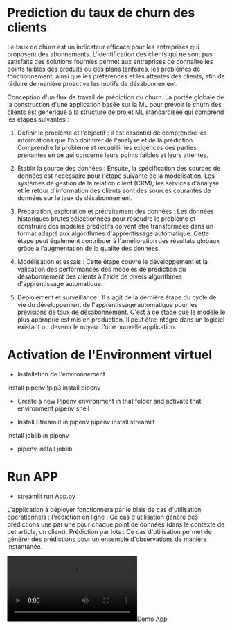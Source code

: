 # Prediction du taux de churn des clients

Le taux de churn est un indicateur efficace pour les entreprises qui proposent des abonnements. L'identification des clients qui ne sont pas satisfaits des solutions fournies permet aux entreprises de connaître les points faibles des produits ou des plans tarifaires, les problèmes de fonctionnement, ainsi que les préférences et les attentes des clients, afin de réduire de manière proactive les motifs de désabonnement.


Conception d'un flux de travail de prédiction du churn. La portée globale de la construction d'une application basée sur la ML pour prévoir le churn des clients est générique à la structure de projet ML standardisée qui comprend les étapes suivantes :

1. Définir le problème et l'objectif : il est essentiel de comprendre les informations que l'on doit tirer de l'analyse et de la prédiction. Comprendre le problème et recueillir les exigences des parties prenantes en ce qui concerne leurs points faibles et leurs attentes.

2. Établir la source des données : Ensuite, la spécification des sources de données est nécessaire pour l'étape suivante de la modélisation. Les systèmes de gestion de la relation client (CRM), les services d'analyse et le retour d'information des clients sont des sources courantes de données sur le taux de désabonnement.

3. Préparation, exploration et prétraitement des données : Les données historiques brutes sélectionnées pour résoudre le problème et construire des modèles prédictifs doivent être transformées dans un format adapté aux algorithmes d'apprentissage automatique. Cette étape peut également contribuer à l'amélioration des résultats globaux grâce à l'augmentation de la qualité des données.

4. Modélisation et essais : Cette étape couvre le développement et la validation des performances des modèles de prédiction du désabonnement des clients à l'aide de divers algorithmes d'apprentissage automatique.

5. Déploiement et surveillance : Il s'agit de la dernière étape du cycle de vie du développement de l'apprentissage automatique pour les prévisions de taux de désabonnement. C'est à ce stade que le modèle le plus approprié est mis en production. Il peut être intégré dans un logiciel existant ou devenir le noyau d'une nouvelle application.




# Activation de l'Environment virtuel

* Installation de l'environnement

Install pipenv
!pip3 install pipenv  

* Create a new Pipenv environment in that folder and activate that environment
 pipenv shell

* Install Streamlit in pipenv
pipenv install streamlit

Install joblib in pipenv
* pipenv install joblib 

# Run APP

* streamlit run App.py



L'application à déployer fonctionnera par le biais de cas d'utilisation opérationnels : Prédiction en ligne : Ce cas d'utilisation génère des prédictions une par une pour chaque point de données (dans le contexte de cet article, un client). Prédiction par lots : Ce cas d'utilisation permet de générer des prédictions pour un ensemble d'observations de manière instantanée.


[![Demo App](/Users/habibmbow/Desktop/Orange_Hackton/streamlit_app.mov)](/Users/habibmbow/Desktop/Orange_Hackton/streamlit_app.mov)
<!-- [streamli_app](streamlit_app.mp4) -->


